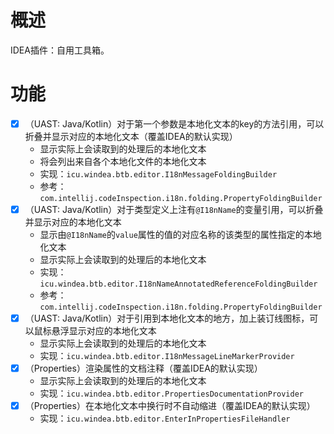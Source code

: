 # 概述

IDEA插件：自用工具箱。

# 功能

* [X] （UAST: Java/Kotlin）对于第一个参数是本地化文本的key的方法引用，可以折叠并显示对应的本地化文本（覆盖IDEA的默认实现）
  * 显示实际上会读取到的处理后的本地化文本
  * 将会列出来自各个本地化文件的本地化文本
  * 实现：`icu.windea.btb.editor.I18nMessageFoldingBuilder`
  * 参考：`com.intellij.codeInspection.i18n.folding.PropertyFoldingBuilder`
* [X] （UAST: Java/Kotlin）对于类型定义上注有`@I18nName`的变量引用，可以折叠并显示对应的本地化文本
  * 显示由`@I18nName`的`value`属性的值的对应名称的该类型的属性指定的本地化文本
  * 显示实际上会读取到的处理后的本地化文本
  * 实现：`icu.windea.btb.editor.I18nNameAnnotatedReferenceFoldingBuilder`
  * 参考：`com.intellij.codeInspection.i18n.folding.PropertyFoldingBuilder`
* [X] （UAST: Java/Kotlin）对于引用到本地化文本的地方，加上装订线图标，可以鼠标悬浮显示对应的本地化文本
  * 显示实际上会读取到的处理后的本地化文本
  * 实现：`icu.windea.btb.editor.I18nMessageLineMarkerProvider`
* [X] （Properties）渲染属性的文档注释（覆盖IDEA的默认实现）
  * 显示实际上会读取到的处理后的本地化文本
  * 实现：`icu.windea.btb.editor.PropertiesDocumentationProvider`
* [X] （Properties）在本地化文本中换行时不自动缩进（覆盖IDEA的默认实现）
  * 实现：`icu.windea.btb.editor.EnterInPropertiesFileHandler`
